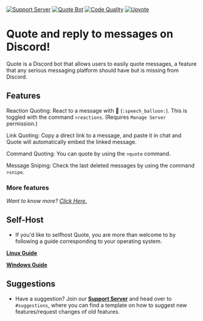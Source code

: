 [![Support Server](https://discordapp.com/api/guilds/418455732741079040/widget.png?style=shield)](https://discord.gg/sbySHxA)
[![Quote Bot](https://discordbots.org/api/widget/status/447176783704489985.svg)](https://discordbots.org/bot/447176783704489985)
[![Code Quality](https://api.codacy.com/project/badge/Grade/81a0a0e33ddd4a32882fe57ebb5d60a1)](https://app.codacy.com/app/aki-jp/Quote?utm_source=github.com&utm_medium=referral&utm_content=Deivedux/Quote&utm_campaign=Badge_Grade_Dashboard)
[![Upvote](https://aki-toga.tk/css/support.png)](https://discordbots.org/bot/447176783704489985/vote)

# Quote and reply to messages on Discord!
Quote is a Discord bot that allows users to easily quote messages, a feature that any serious messaging platform should have but is missing from Discord.



## Features
Reaction Quoting: React to a message with 💬 (`:speech_balloon:`). This is toggled with the command `>reactions`. (Requires `Manage Server` permission.)

Link Quoting: Copy a direct link to a message, and paste it in chat and Quote will automatically embed the linked message.

Command Quoting: You can quote by using the `>quote` command.

Message Sniping: Check the last deleted messages by using the command `>snipe`.

### More features
*Want to know more? [Click Here.](https://quote.rtfd.io/en/latest/Explanation%20of%20Features/Quoting)*



## Self-Host
* If you'd like to selfhost Quote, you are more than welcome to by following a guide corresponding to your operating system.

[**Linux Guide**](https://quote.readthedocs.io/en/latest/Guides/Linux%20Guide/)

[**Windows Guide**](https://quote.readthedocs.io/en/latest/Guides/Windows%20Guide/)



## Suggestions
* Have a suggestion? Join our [**Support Server**](https://discord.gg/sbySHxA) and head over to `#suggestions`, where you can find a template on how to suggest new features/request changes of old features.
